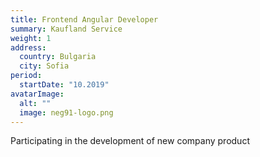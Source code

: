 ```yaml
---
title: Frontend Angular Developer
summary: Kaufland Service
weight: 1
address:
  country: Bulgaria
  city: Sofia
period:
  startDate: "10.2019"
avatarImage:
  alt: ""
  image: neg91-logo.png
---
```

Participating in the development of new company product